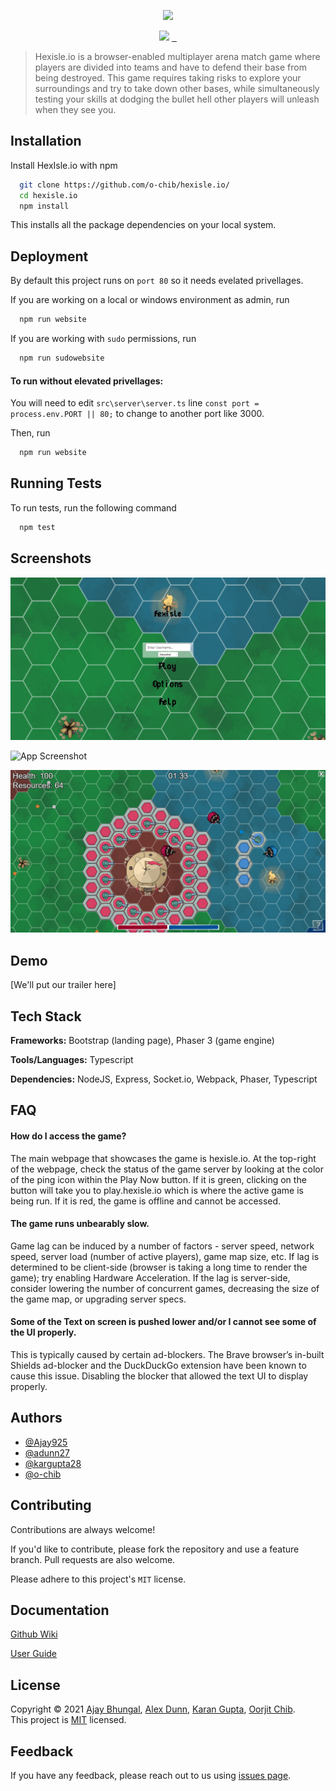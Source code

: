 <p align="center">
    <img src="https://i.imgur.com/cjIpMcl.png" />
</p>
<p align="center">
    <img src="https://img.shields.io/badge/version-0.1.0-blue.svg?cacheSeconds=2592000?" target="_blank" />
    <a href="https://github.com/o-chib/hexisle.io/wiki">
        <img alt="" src="https://img.shields.io/badge/documentation-here-brightgreen.svg?" target="_blank" />
    </a>
    <a href="https://docs.google.com/document/d/1YHrR4WNBf9_-gPamyvvTtFYI9yxm49cz7WaIZMAzbWY/edit?usp=sharing">
        <img alt="" src="https://img.shields.io/badge/userguide-here-brightgreen.svg?" target="_blank" />
    </a>
    <a href="https://github.com/o-chib/hexisle.io/blob/main/LICENSE">
        <img alt="" src="https://img.shields.io/badge/license-MIT-yellow.svg?" target="_blank" />
    </a>
</p>

> Hexisle.io is a browser-enabled multiplayer arena match game where players are divided into teams and have to defend their base from being destroyed. This game requires taking risks to explore your surroundings and try to take down other bases, while simultaneously testing your skills at dodging the bullet hell other players will unleash when they see you.

## Installation 

Install HexIsle.io with npm

```bash 
  git clone https://github.com/o-chib/hexisle.io/
  cd hexisle.io
  npm install
```

This installs all the package dependencies on your local system.
    
## Deployment

By default this project runs on `port 80` so it needs evelated privellages. 

If you are working on a local or windows environment as admin, run

```bash
  npm run website
```

If you are working with `sudo` permissions, run

```bash
  npm run sudowebsite
```

#### To run without elevated privellages:
 
 You will need to edit `src\server\server.ts` line `const port = process.env.PORT || 80;` to change to another port like 3000.
 
 Then, run
 
```bash
  npm run website
```

## Running Tests

To run tests, run the following command

```bash
  npm test
```

## Screenshots

![App Screenshot](landing-page/image/carousel1.png)

![App Screenshot](landing-page/image/carousel2.png)

![App Screenshot](landing-page/image/carousel3.png)
  
## Demo

[We'll put our trailer here]

  
## Tech Stack

**Frameworks:** Bootstrap (landing page), Phaser 3 (game engine)

**Tools/Languages:** Typescript

**Dependencies:** NodeJS, Express, Socket.io, Webpack, Phaser, Typescript
  
## FAQ

#### How do I access the game?

The main webpage that showcases the game is hexisle.io. At the top-right of the webpage, check the status of the game server by looking at the color of the ping icon within the Play Now button. If it is green, clicking on the button will take you to play.hexisle.io which is where the active game is being run. If it is red, the game is offline and cannot be accessed.

#### The game runs unbearably slow.

Game lag can be induced by a number of factors - server speed, network speed, server load (number of active players), game map size, etc. If lag is determined to be client-side (browser is taking a long time to render the game); try enabling Hardware Acceleration. 
If the lag is server-side, consider lowering the number of concurrent games, decreasing the size of the game map, or upgrading server specs.

#### Some of the Text on screen is pushed lower and/or I cannot see some of the UI properly.

This is typically caused by certain ad-blockers. The Brave browser’s in-built Shields ad-blocker and the DuckDuckGo extension have been known to cause this issue. Disabling the blocker that allowed the text UI to display properly.
  
## Authors

- [@Ajay925](https://github.com/Ajay925)
- [@adunn27](https://github.com/adunn27)
- [@kargupta28](https://github.com/kargupta28)
- [@o-chib](https://github.com/o-chib)

## Contributing

Contributions are always welcome!

If you'd like to contribute, please fork the repository and use a feature branch. Pull requests are also welcome.

Please adhere to this project's `MIT` license.

## Documentation

[Github Wiki](https://github.com/o-chib/hexisle.io/wiki)

[User Guide](https://docs.google.com/document/d/1YHrR4WNBf9_-gPamyvvTtFYI9yxm49cz7WaIZMAzbWY/edit?usp=sharing)

## License

Copyright © 2021 [Ajay Bhungal](https://github.com/Ajay925), [Alex Dunn](https://github.com/adunn27), [Karan Gupta](https://github.com/kargupta28), [Oorjit Chib](https://github.com/o-chib).<br />
This project is [MIT](https://github.com/o-chib/hexisle.io/blob/main/LICENSE) licensed.
  
## Feedback

If you have any feedback, please reach out to us using [issues page](https://github.com/o-chib/hexisle.io/issues).
